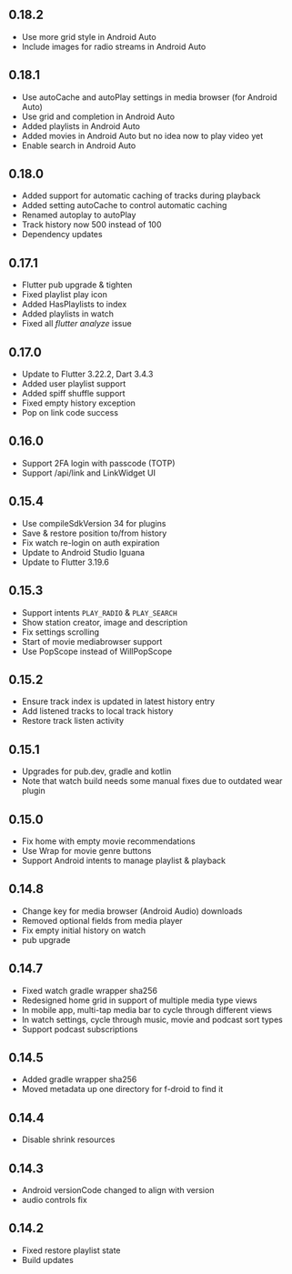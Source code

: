 ## 0.18.2

- Use more grid style in Android Auto
- Include images for radio streams in Android Auto

## 0.18.1

- Use autoCache and autoPlay settings in media browser (for Android Auto)
- Use grid and completion in Android Auto
- Added playlists in Android Auto
- Added movies in Android Auto but no idea now to play video yet
- Enable search in Android Auto

## 0.18.0

- Added support for automatic caching of tracks during playback
- Added setting autoCache to control automatic caching
- Renamed autoplay to autoPlay
- Track history now 500 instead of 100
- Dependency updates

## 0.17.1

- Flutter pub upgrade & tighten
- Fixed playlist play icon
- Added HasPlaylists to index
- Added playlists in watch
- Fixed all *flutter analyze* issue

## 0.17.0

- Update to Flutter 3.22.2, Dart 3.4.3
- Added user playlist support
- Added spiff shuffle support
- Fixed empty history exception
- Pop on link code success

## 0.16.0

- Support 2FA login with passcode (TOTP)
- Support /api/link and LinkWidget UI

## 0.15.4

- Use compileSdkVersion 34 for plugins
- Save & restore position to/from history
- Fix watch re-login on auth expiration
- Update to Android Studio Iguana
- Update to Flutter 3.19.6

## 0.15.3

- Support intents `PLAY_RADIO` & `PLAY_SEARCH`
- Show station creator, image and description
- Fix settings scrolling
- Start of movie mediabrowser support
- Use PopScope instead of WillPopScope

## 0.15.2

- Ensure track index is updated in latest history entry
- Add listened tracks to local track history
- Restore track listen activity

## 0.15.1

- Upgrades for pub.dev, gradle and kotlin
- Note that watch build needs some manual fixes due to outdated wear plugin

## 0.15.0

- Fix home with empty movie recommendations
- Use Wrap for movie genre buttons
- Support Android intents to manage playlist & playback

## 0.14.8

- Change key for media browser (Android Audio) downloads
- Removed optional fields from media player
- Fix empty initial history on watch
- pub upgrade

## 0.14.7

- Fixed watch gradle wrapper sha256
- Redesigned home grid in support of multiple media type views
- In mobile app, multi-tap media bar to cycle through different views
- In watch settings, cycle through music, movie and podcast sort types
- Support podcast subscriptions

## 0.14.5

- Added gradle wrapper sha256
- Moved metadata up one directory for f-droid to find it

## 0.14.4

- Disable shrink resources

## 0.14.3

- Android versionCode changed to align with version
- audio controls fix

## 0.14.2

- Fixed restore playlist state
- Build updates

